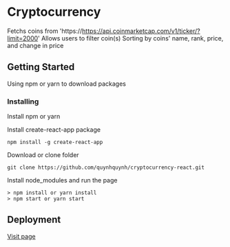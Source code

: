 # Cryptocurrency

Fetchs coins from 'https://https://api.coinmarketcap.com/v1/ticker/?limit=2000'
Allows users to filter coin(s)
Sorting by coins' name, rank, price, and change in price

## Getting Started

Using npm or yarn to download packages


### Installing

Install npm or yarn

Install create-react-app package

```
npm install -g create-react-app
```

Download or clone folder

```
git clone https://github.com/quynhquynh/cryptocurrency-react.git
```

Install node_modules and run the page
```
> npm install or yarn install
> npm start or yarn start
```

## Deployment

[Visit page](https://quynhquynh.github.io/cryptocurrency-react/)

